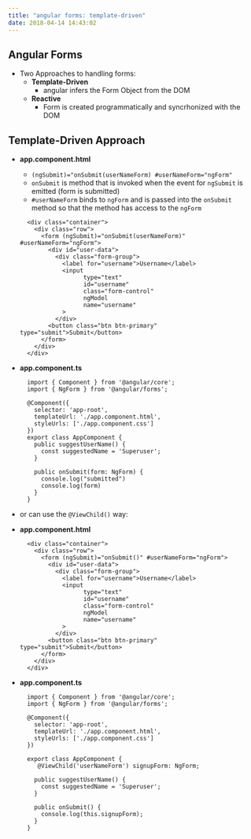 ```yaml
---
title: "angular forms: template-driven"
date: 2018-04-14 14:43:02
---
```


## Angular Forms
* Two Approaches to handling forms:
  * **Template-Driven**
    - angular infers the Form Object from the DOM
  * **Reactive**
    - Form is created programmatically and syncrhonized with the DOM


## Template-Driven Approach

- **app.component.html**

  -  `(ngSubmit)="onSubmit(userNameForm) #userNameForm="ngForm"`
    - `onSubmit` is method that is invoked when the event for `ngSubmit` is emitted (form is submitted)
    - `#userNameForm` binds to `ngForm` and is passed into the `onSubmit` method so that the method has access to the `ngForm` 
  
    ```
      <div class="container">
        <div class="row">
          <form (ngSubmit)="onSubmit(userNameForm)" #userNameForm="ngForm">
            <div id="user-data">
              <div class="form-group">
                <label for="username">Username</label>
                <input
                      type="text"
                      id="username"
                      class="form-control"
                      ngModel
                      name="username"
                >
              </div>
            <button class="btn btn-primary" type="submit">Submit</button>
          </form>
        </div>
      </div>
    ```

- **app.component.ts**

  ```
    import { Component } from '@angular/core';
    import { NgForm } from '@angular/forms';

    @Component({
      selector: 'app-root',
      templateUrl: './app.component.html',
      styleUrls: ['./app.component.css']
    })
    export class AppComponent {
      public suggestUserName() {
        const suggestedName = 'Superuser';
      }

      public onSubmit(form: NgForm) {
        console.log("submitted")
        console.log(form)
      }
    }
  ```

- or can use the `@ViewChild()` way:

- **app.component.html**
    ```
      <div class="container">
        <div class="row">
          <form (ngSubmit)="onSubmit()" #userNameForm="ngForm">
            <div id="user-data">
              <div class="form-group">
                <label for="username">Username</label>
                <input
                      type="text"
                      id="username"
                      class="form-control"
                      ngModel
                      name="username"
                >
              </div>
            <button class="btn btn-primary" type="submit">Submit</button>
          </form>
        </div>
      </div>
    ```

- **app.component.ts**

  ```
    import { Component } from '@angular/core';
    import { NgForm } from '@angular/forms';

    @Component({
      selector: 'app-root',
      templateUrl: './app.component.html',
      styleUrls: ['./app.component.css']
    })

    export class AppComponent {
       @ViewChild('userNameForm') signupForm: NgForm;

      public suggestUserName() {
        const suggestedName = 'Superuser';
      }

      public onSubmit() {
        console.log(this.signupForm);
      }
    }
  ```